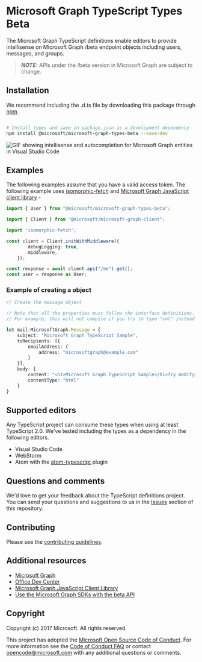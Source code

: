 # Microsoft Graph TypeScript Types Beta
The Microsoft Graph TypeScript definitions enable editors to provide intellisense on Microsoft Graph /beta endpoint objects including users, messages, and groups.

> **_NOTE:_**  APIs under the /beta version in Microsoft Graph are subject to change.

## Installation

We recommend including the .d.ts file by downloading this package through [npm](https://www.npmjs.com/).

```bash

# Install types and save in package.json as a development dependency
npm install @microsoft/microsoft-graph-types-beta --save-dev

```

![GIF showing intellisense and autocompletion for Microsoft Graph entities in Visual Studio Code ](https://github.com/microsoftgraph/msgraph-beta-typescript-typings/blob/main/typings-demo.gif)
## Examples
The following examples assume that you have a valid access token. The following example uses [isomorphic-fetch](https://www.npmjs.com/package/isomorphic-fetch) and  [Microsoft Graph JavaScript client library](https://github.com/microsoftgraph/msgraph-sdk-javascript) -

```typescript
import { User } from "@microsoft/microsoft-graph-types-beta";

import { Client } from "@microsoft/microsoft-graph-client";

import 'isomorphic-fetch';

const client = Client.initWithMiddleware({
		debugLogging: true,
		middleware,
	});

const response = await client.api("/me").get();
const user = response as User;
```
### Example of creating a object
```typescript
// Create the message object

// Note that all the properties must follow the interface definitions.
// For example, this will not compile if you try to type "xml" instead of "html" for contentType. 

let mail:MicrosoftGraph.Message = {
    subject: "Microsoft Graph TypeScript Sample",
    toRecipients: [{
        emailAddress: {
            address: "microsoftgraph@example.com"
        }
    }],
    body: {
        content: "<h1>Microsoft Graph TypeScript Sample</h1>Try modifying the sample",
        contentType: "html"
    }
}
```

## Supported editors
Any TypeScript project can consume these types when using at least TypeScript 2.0.  We've tested including the types as a dependency in the following editors.
* Visual Studio Code
* WebStorm
* Atom with the [atom-typescript](https://atom.io/packages/atom-typescript) plugin

## Questions and comments

We'd love to get your feedback about the TypeScript definitions project. You can send your questions and suggestions to us in the [Issues](https://github.com/microsoftgraph/msgraph-beta-typescript-typings/issues) section of this repository.


## Contributing
Please see the [contributing guidelines](CONTRIBUTING.md).

## Additional resources

* [Microsoft Graph](https://graph.microsoft.io)
* [Office Dev Center](http://dev.office.com/)
* [Microsoft Graph JavaScript Client Library](https://github.com/microsoftgraph/msgraph-sdk-javascript)
* [Use the Microsoft Graph SDKs with the beta API](https://docs.microsoft.com/en-us/graph/sdks/use-beta?tabs=CS)

## Copyright
Copyright (c) 2017 Microsoft. All rights reserved.

This project has adopted the [Microsoft Open Source Code of Conduct](https://opensource.microsoft.com/codeofconduct/). For more information see the [Code of Conduct FAQ](https://opensource.microsoft.com/codeofconduct/faq/) or contact [opencode@microsoft.com](mailto:opencode@microsoft.com) with any additional questions or comments.
